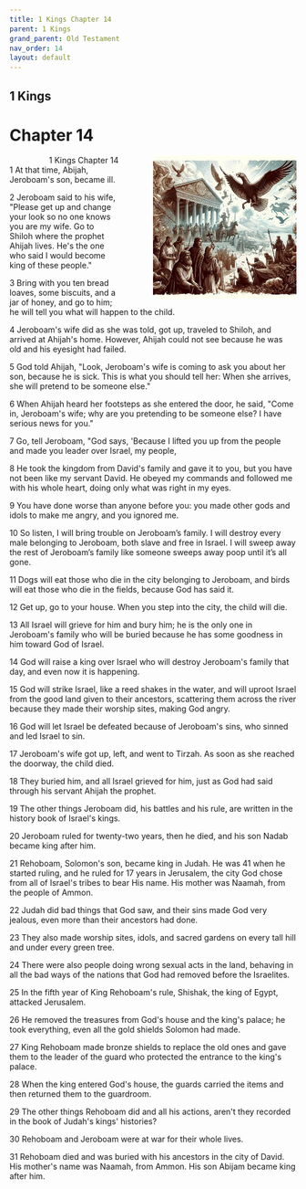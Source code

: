 ```yaml
---
title: 1 Kings Chapter 14
parent: 1 Kings
grand_parent: Old Testament
nav_order: 14
layout: default
---
```


## 1 Kings

# Chapter 14

<div style="clear: both; text-align: right;">
    <div style="max-width: 50%; height: auto; float: right; margin: 0 0 10px 10px; padding-left: 10%;">
        <img src="/assets/Image/1 Kings/500/14.jpg" alt="1 Kings Chapter 14" class="chapter-image">
    </div>
    <figcaption style="font-size: 14px; text-align: right;">1 Kings Chapter 14</figcaption>
</div>
1 At that time, Abijah, Jeroboam's son, became ill.

2 Jeroboam said to his wife, "Please get up and change your look so no one knows you are my wife. Go to Shiloh where the prophet Ahijah lives. He's the one who said I would become king of these people."

3 Bring with you ten bread loaves, some biscuits, and a jar of honey, and go to him; he will tell you what will happen to the child.

4 Jeroboam's wife did as she was told, got up, traveled to Shiloh, and arrived at Ahijah's home. However, Ahijah could not see because he was old and his eyesight had failed.

5 God told Ahijah, "Look, Jeroboam's wife is coming to ask you about her son, because he is sick. This is what you should tell her: When she arrives, she will pretend to be someone else."

6 When Ahijah heard her footsteps as she entered the door, he said, "Come in, Jeroboam's wife; why are you pretending to be someone else? I have serious news for you."

7 Go, tell Jeroboam, "God says, 'Because I lifted you up from the people and made you leader over Israel, my people,

8 He took the kingdom from David's family and gave it to you, but you have not been like my servant David. He obeyed my commands and followed me with his whole heart, doing only what was right in my eyes.

9 You have done worse than anyone before you: you made other gods and idols to make me angry, and you ignored me.

10 So listen, I will bring trouble on Jeroboam’s family. I will destroy every male belonging to Jeroboam, both slave and free in Israel. I will sweep away the rest of Jeroboam’s family like someone sweeps away poop until it’s all gone.

11 Dogs will eat those who die in the city belonging to Jeroboam, and birds will eat those who die in the fields, because God has said it.

12 Get up, go to your house. When you step into the city, the child will die.

13 All Israel will grieve for him and bury him; he is the only one in Jeroboam's family who will be buried because he has some goodness in him toward God of Israel.

14 God will raise a king over Israel who will destroy Jeroboam's family that day, and even now it is happening.

15 God will strike Israel, like a reed shakes in the water, and will uproot Israel from the good land given to their ancestors, scattering them across the river because they made their worship sites, making God angry.

16 God will let Israel be defeated because of Jeroboam's sins, who sinned and led Israel to sin.

17 Jeroboam's wife got up, left, and went to Tirzah. As soon as she reached the doorway, the child died.

18 They buried him, and all Israel grieved for him, just as God had said through his servant Ahijah the prophet.

19 The other things Jeroboam did, his battles and his rule, are written in the history book of Israel's kings.

20 Jeroboam ruled for twenty-two years, then he died, and his son Nadab became king after him.

21 Rehoboam, Solomon's son, became king in Judah. He was 41 when he started ruling, and he ruled for 17 years in Jerusalem, the city God chose from all of Israel's tribes to bear His name. His mother was Naamah, from the people of Ammon.

22 Judah did bad things that God saw, and their sins made God very jealous, even more than their ancestors had done.

23 They also made worship sites, idols, and sacred gardens on every tall hill and under every green tree.

24 There were also people doing wrong sexual acts in the land, behaving in all the bad ways of the nations that God had removed before the Israelites.

25 In the fifth year of King Rehoboam's rule, Shishak, the king of Egypt, attacked Jerusalem.

26 He removed the treasures from God's house and the king's palace; he took everything, even all the gold shields Solomon had made.

27 King Rehoboam made bronze shields to replace the old ones and gave them to the leader of the guard who protected the entrance to the king's palace.

28 When the king entered God's house, the guards carried the items and then returned them to the guardroom.

29 The other things Rehoboam did and all his actions, aren't they recorded in the book of Judah's kings' histories?

30 Rehoboam and Jeroboam were at war for their whole lives.

31 Rehoboam died and was buried with his ancestors in the city of David. His mother's name was Naamah, from Ammon. His son Abijam became king after him.


